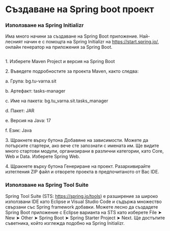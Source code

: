 # Създаване на Spring boot проект

### Използване на Spring Initializr

Има много начини за създаване на Spring Boot приложение. Най-лесният начин е с помощта на Spring Initializr на https://start.spring.io/, онлайн генератор на приложения за Spring Boot.

<figure><img src="../../.gitbook/assets/image (50).png" alt=""><figcaption></figcaption></figure>

1\.    Изберете Maven Project и версия на Spring Boot

2\.     Въведете подробностите за проекта Maven, както следва:

a.     Група: bg.tu-varna.sit

b.    Артефакт: tasks-manager

c.     Име на пакета: bg.tu\_varna.sit.tasks\_manager

d.    Пакет: JAR

e.    Версия на Java: 17

f.      Език: Java

3\.    Щракнете върху бутона Добавяне на зависимости. Можете да потърсите стартери, ако вече сте запознати с имената им. Ще видите много стартови модули, организирани в различни категории, като Core, Web и Data. Изберете Spring Web.

4\.    Щракнете върху бутона Генериране на проект. Разархивирайте изтегления ZIP файл и отворете проекта в предпочитаното от Вас IDE.

### Използване на Spring Tool Suite

Spring Tool Suite (STS: https://spring.io/tools) е разширение за широко използвани IDE като Eclipse и Visual Studio Code и съдържа множество свързани със Spring framework добавки. Можете лесно да създадете Spring Boot приложение с Eclipse варианта на STS като изберете File ➤ New ➤ Other ➤ Spring Boot ➤ Spring Starter Project ➤ Next. Ще достъпите съветника, който изглежда подобно на Spring Initializr.
